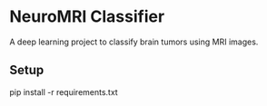 # NeuroMRI Classifier 

A deep learning project to classify brain tumors using MRI images.

## Setup

pip install -r requirements.txt